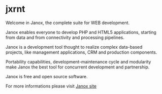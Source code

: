# jxrnt
Welcome in Janox, the complete suite for WEB development.


Janox enables everyone to develop PHP and HTML5 applications, starting
from data and from connectivity and processing pipelines.

Janox is a development tool thought to realize complex data-based
projects, like management applications, CRM and production components.

Portability capabilities, development-maintenance cycle and modularity
make Janox the best tool for concurrent development and partnership.

Janox is free and open source software.

For more informations please visit [Janox site](http://www.janox.it)
